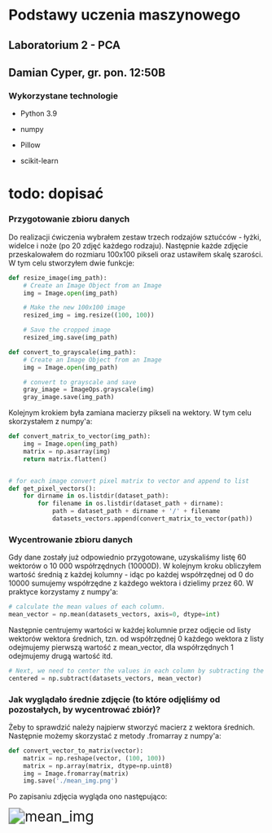 # Podstawy uczenia maszynowego

## Laboratorium 2 - PCA

## Damian Cyper, gr. pon. 12:50B



### Wykorzystane technologie

* Python 3.9

* numpy

* Pillow

* scikit-learn

  

# todo: dopisać 





### Przygotowanie zbioru danych

Do realizacji ćwiczenia wybrałem zestaw trzech rodzajów sztućców - łyżki, widelce i noże (po 20 zdjęć każdego rodzaju). Następnie każde zdjęcie przeskalowałem do rozmiaru 100x100 pikseli oraz ustawiłem skalę szarości. W tym celu stworzyłem dwie funkcje:

```python
def resize_image(img_path):
    # Create an Image Object from an Image
    img = Image.open(img_path)

    # Make the new 100x100 image
    resized_img = img.resize((100, 100))

    # Save the cropped image
    resized_img.save(img_path)
```

```python
def convert_to_grayscale(img_path):
    # Create an Image Object from an Image
    img = Image.open(img_path)

    # convert to grayscale and save
    gray_image = ImageOps.grayscale(img)
    gray_image.save(img_path)
```

Kolejnym krokiem była zamiana macierzy pikseli na wektory. W tym celu skorzystałem z numpy'a:

```python
def convert_matrix_to_vector(img_path):
    img = Image.open(img_path)
    matrix = np.asarray(img)
    return matrix.flatten()


# for each image convert pixel matrix to vector and append to list
def get_pixel_vectors():
    for dirname in os.listdir(dataset_path):
        for filename in os.listdir(dataset_path + dirname):
            path = dataset_path + dirname + '/' + filename
            datasets_vectors.append(convert_matrix_to_vector(path))
```



### Wycentrowanie zbioru danych

Gdy dane zostały już odpowiednio przygotowane, uzyskaliśmy listę 60 wektorów o 10 000 współrzędnych (10000D). W kolejnym kroku obliczyłem wartość średnią z każdej kolumny - idąc po każdej współrzędnej od 0 do 10000 sumujemy współrzędne z każdego wektora i dzielimy przez 60. W praktyce korzystamy z numpy'a:

```python
# calculate the mean values of each column.
mean_vector = np.mean(datasets_vectors, axis=0, dtype=int)
```

Następnie centrujemy wartości w każdej kolumnie przez odjęcie od listy wektorów wektora średnich, tzn. od współrzędnej 0 każdego wektora z listy odejmujemy pierwszą wartość z mean_vector, dla współrzędnych 1 odejmujemy drugą wartość itd.

```python
# Next, we need to center the values in each column by subtracting the mean column value.
centered = np.subtract(datasets_vectors, mean_vector)
```



### Jak wyglądało średnie zdjęcie (to które odjęliśmy od pozostałych, by wycentrować zbiór)?

Żeby to sprawdzić należy najpierw stworzyć macierz z wektora średnich. Następnie możemy skorzystać z metody .fromarray z numpy'a:

```python
def convert_vector_to_matrix(vector):
    matrix = np.reshape(vector, (100, 100))
    matrix = np.array(matrix, dtype=np.uint8)
    img = Image.fromarray(matrix)
    img.save('./mean_img.png')
```

Po zapisaniu zdjęcia wygląda ono następująco:

<img src="C:\Users\Damian Cyper\Desktop\STUDIA\Semestr 6\Uczenie maszynowe\laby\lab2-pca\pum2\mean_img.png" alt="mean_img" style="zoom:200%;" />